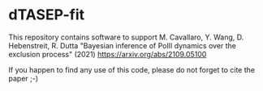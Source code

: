 # dTASEP-fit

This repository contains software to support M. Cavallaro, Y. Wang, D. Hebenstreit, R. Dutta "Bayesian inference of PolII dynamics over the exclusion process"  (2021) https://arxiv.org/abs/2109.05100

If you happen to find any use of this code, please do not forget to cite the paper ;-)
